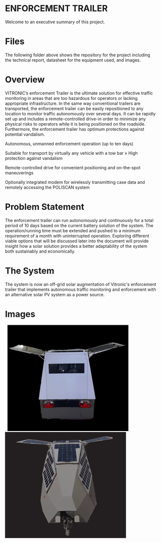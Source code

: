 # ENFORCEMENT TRAILER

Welcome to an executive summary of this project. 

# Files

The following folder above shows the repository for the project including the technical report, datasheet for the equipment used, and images.

# Overview
VITRONIC’s enforcement Trailer is the ultimate solution for effective traffic monitoring in areas that are too hazardous for operators or lacking appropriate infrastructure. In the same way conventional trailers are transported, the enforcement trailer can be easily repositioned to any location to monitor traffic autonomously over several days. It can be rapidly set up and includes a remote-controlled drive-in order to minimize any physical risks to operators while it is being positioned on the roadside. Furthermore, the enforcement trailer has optimum protections against potential vandalism.

Autonomous, unmanned enforcement operation (up to ten days)

Suitable for transport by virtually any vehicle with a tow bar » High protection against vandalism

Remote-controlled drive for convenient positioning and on-the-spot maneuverings

Optionally integrated modem for wirelessly transmitting case data and remotely accessing the POLISCAN system

# Problem Statement
The enforcement trailer can run autonomously and continuously for a total period of 10 days based on the current battery solution of the system. The operation/running time must be extended and pushed to a minimum requirement of a month with uninterrupted operation. Exploring different viable options that will be discussed later into the document will provide insight how a solar solution provides a better adaptability of the system both sustainably and economically.

# The System

The system is now an off-grid solar augmentation of Vitronic's enforcement trailer that implements autonomous traffic monitoring and enforcement with an alternative solar PV system as a power source.

# Images
.
<img src='https://github.com/ismailahmedsh/Enforcement-Trailer/blob/main/images/Picture1.png?raw=true' width='400' height='350'/>
<img src='https://github.com/ismailahmedsh/Enforcement-Trailer/blob/main/images/MicrosoftTeams-image%20(5).png?raw=true' width='400' height='350'/>
